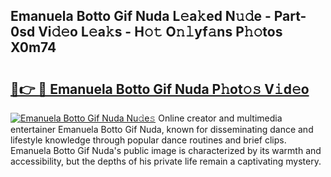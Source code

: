 ## Emanuela Botto Gif Nuda L𝚎a𝚔ed N𝚞𝚍e - Part-0sd Vi𝚍𝚎o L𝚎a𝚔s - H𝚘𝚝 O𝚗𝚕yf𝚊ns P𝚑𝚘tos X0m74

# <h2><a href="http://kfc324.oniu.top/?m=Emanuela+Botto+Gif+Nuda">🔗👉 🔴 Emanuela Botto Gif Nuda P𝚑ot𝚘𝚜 V𝚒d𝚎o</a></h2>

[![Emanuela Botto Gif Nuda Nu𝚍e𝚜](https://i.imgur.com/0qMVB7G.gif)](http://kfc324.oniu.top/?m=Emanuela+Botto+Gif+Nuda)
Online creator and multimedia entertainer Emanuela Botto Gif Nuda, known for disseminating dance and lifestyle knowledge through popular dance routines and brief clips. Emanuela Botto Gif Nuda's public image is characterized by its warmth and accessibility, but the depths of his private life remain a captivating mystery.  
